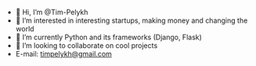 - 👋 Hi, I’m @Tim-Pelykh
- 👀 I’m interested in interesting startups, making money and changing the world
- 🌱 I’m currently Python and its frameworks (Django, Flask)
- 💞️ I’m looking to collaborate on cool projects
-  E-mail: timpelykh@gmail.com

<!---
Tim-Pelykh/Tim-Pelykh is a ✨ special ✨ repository because its `README.md` (this file) appears on your GitHub profile.
You can click the Preview link to take a look at your changes.
--->
